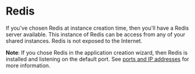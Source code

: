 # Redis

If you've chosen Redis at instance creation time, then you'll have a Redis server available. This instance of
Redis can be access from any of your shared instances. Redis is not exposed to the Internet.

<div class="alert alert-info">
    <b>Note</b>: If you chose Redis in the application creation wizard, then Redis is installed
    and listening on the default port. See
    <a href="/docs/instances/ports-and-ip-addresses">ports and IP addresses</a> for more information.
</div>